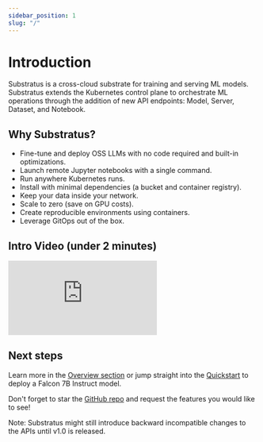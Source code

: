 ```yaml
---
sidebar_position: 1
slug: "/"
---
```


# Introduction

Substratus is a cross-cloud substrate for training and serving ML models. Substratus extends the Kubernetes control plane to orchestrate ML operations through the addition of new API endpoints: Model, Server, Dataset, and Notebook.

## Why Substratus?

* Fine-tune and deploy OSS LLMs with no code required and built-in optimizations.
* Launch remote Jupyter notebooks with a single command.
* Run anywhere Kubernetes runs.
* Install with minimal dependencies (a bucket and container registry).
* Keep your data inside your network.
* Scale to zero (save on GPU costs).
* Create reproducible environments using containers.
* Leverage GitOps out of the box.

## Intro Video (under 2 minutes)

<div class="video-container">
  <iframe class="video" src="https://www.youtube-nocookie.com/embed/CLyXKJHIQ6A" title="YouTube video player" frameborder="0" allow="accelerometer; autoplay; clipboard-write; encrypted-media; gyroscope; picture-in-picture; web-share" allowfullscreen></iframe>
</div>

## Next steps

Learn more in the [Overview section](./overview.md) or jump straight into the [Quickstart](./quickstart.md) to deploy a Falcon 7B Instruct model.

Don't forget to star the [GitHub repo](https://github.com/substratusai/substratus) and request the features you would like to see!

Note: Substratus might still introduce backward incompatible changes to the APIs until v1.0 is released.